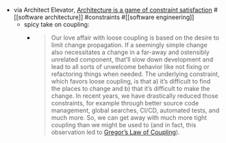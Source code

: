 - via Architect Elevator, [Architecture is a game of constraint satisfaction](https://architectelevator.com/architecture/architecture-constraints/) #[[software architecture]] #constraints #[[software engineering]]
	- spicy take on coupling:
		- > Our love affair with loose coupling is based on the desire to limit change propagation. If a seemingly simple change also necessitates a change in a far-away and ostensibly unrelated component, that’ll slow down development and lead to all sorts of unwelcome behavior like not fixing or refactoring things when needed.
		  The underlying constraint, which favors loose coupling, is that a) it’s difficult to find the places to change and b) that it’s difficult to make the change. In recent years, we have drastically reduced those constraints, for example through better source code management, global searches, CI/CD, automated tests, and much more. So, we can get away with much more tight coupling than we might be used to (and in fact, this observation led to [Gregor’s Law of Coupling](https://architectelevator.com/gregors-law/)).